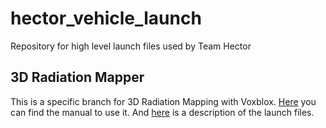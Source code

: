 # hector_vehicle_launch
Repository for high level launch files used by Team Hector

## 3D Radiation Mapper
This is a specific branch for 3D Radiation Mapping with Voxblox. [Here](https://git.sim.informatik.tu-darmstadt.de/hector/hector_voxblox/-/blob/radio_nuclear_mapper/README.md) you can find the manual to use it. And [here](hector_sensor_proc_launch/launch/README.md) is a description of the launch files.
